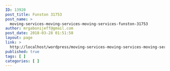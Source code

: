 ```yaml
---
ID: 13920
post_title: Funston 31753
post_name: >
  moving-services-moving-services-moving-services-funston-31753
author: mrgabonijeff@gmail.com
post_date: 2018-03-28 01:51:58
layout: page
link: >
  http://localhost/wordpress/moving-services-moving-services-moving-services-funston-31753/
published: true
tags: [ ]
categories: [ ]
---
```

